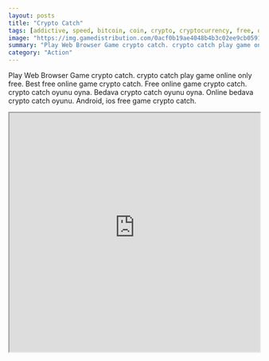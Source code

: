 ```yaml
---
layout: posts
title: "Crypto Catch"
tags: [addictive, speed, bitcoin, coin, crypto, cryptocurrency, free, online, games, oyna, game, free, games, play, play, games]
image: "https://img.gamedistribution.com/0acf0b19ae4048b4b3c02ee9cb0591e0-512x384.jpeg"
summary: "Play Web Browser Game crypto catch. crypto catch play game online only free. Best free online game crypto catch. Free online game crypto catch. crypto catch oyunu oyna. Bedava crypto catch oyunu oyna. Online bedava crypto catch oyunu. Android, ios free game crypto catch."
category: "Action"
---
```


Play Web Browser Game crypto catch. crypto catch play game online only free. Best free online game crypto catch. Free online game crypto catch. crypto catch oyunu oyna. Bedava crypto catch oyunu oyna. Online bedava crypto catch oyunu. Android, ios free game crypto catch.

<iframe width="100%" height="480px;" src="https://html5.gamedistribution.com/0acf0b19ae4048b4b3c02ee9cb0591e0/"></iframe>